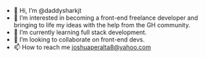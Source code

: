 - 👋 Hi, I’m @daddysharkjt
- 👀 I’m interested in becoming a front-end freelance developer and bringing to life my ideas with the help from the GH community. 
- 🌱 I’m currently learning full stack development.  
- 💞️ I’m looking to collaborate on front-end devs. 
- 📫 How to reach me joshuaperalta8@yahoo.com

<!---
daddysharkjt/daddysharkjt is a ✨ special ✨ repository because its `README.md` (this file) appears on your GitHub profile.
You can click the Preview link to take a look at your changes.
--->
